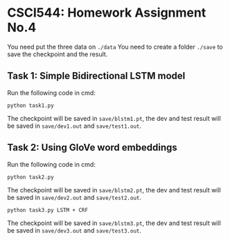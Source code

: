 # CSCI544: Homework Assignment No.4

You need put the three data on `./data`
You need to create a folder `./save` to save the checkpoint and the result.

## Task 1: Simple Bidirectional LSTM model

Run the following code in cmd:

```
python task1.py
```

The checkpoint will be saved in `save/blstm1.pt`, the dev and test result will be saved in `save/dev1.out` and `save/test1.out`.

## Task 2: Using GloVe word embeddings

Run the following code in cmd:

```
python task2.py
```

The checkpoint will be saved in `save/blstm2.pt`, the dev and test result will be saved in `save/dev2.out` and `save/test2.out`.

```
python task3.py LSTM + CRF
```

The checkpoint will be saved in `save/blstm3.pt`, the dev and test result will be saved in `save/dev3.out` and `save/test3.out`.